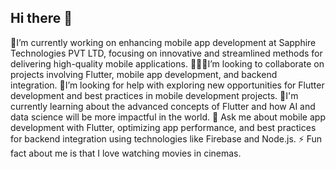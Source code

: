 ## Hi there 👋

🔭I’m currently working on enhancing mobile app development at Sapphire Technologies PVT LTD, focusing on innovative and streamlined methods for delivering high-quality mobile applications.
🧑‍🤝‍🧑I’m looking to collaborate on projects involving Flutter, mobile app development, and backend integration.
🤝I’m looking for help with exploring new opportunities for Flutter development and best practices in mobile development projects.
🌱I'm currently learning about the advanced concepts of Flutter and how AI and data science will be more impactful in the world.
💬 Ask me about mobile app development with Flutter, optimizing app performance, and best practices for backend integration using technologies like Firebase and Node.js.
⚡ Fun fact about me is that I love watching movies in cinemas.
 
